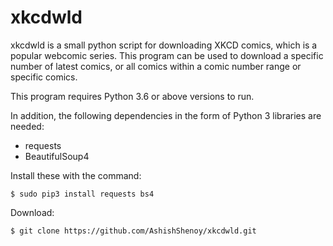 xkcdwld
===

xkcdwld is a small python script for downloading XKCD comics, which is a 
popular webcomic series. This program can be used to download a specific 
number of latest comics, or all comics within a comic number range or 
specific comics.

This program requires Python 3.6 or above versions to run.

In addition, the following dependencies in the form of Python 3
libraries are needed:

- requests
- BeautifulSoup4

Install these with the command:

    $ sudo pip3 install requests bs4

Download:

    $ git clone https://github.com/AshishShenoy/xkcdwld.git